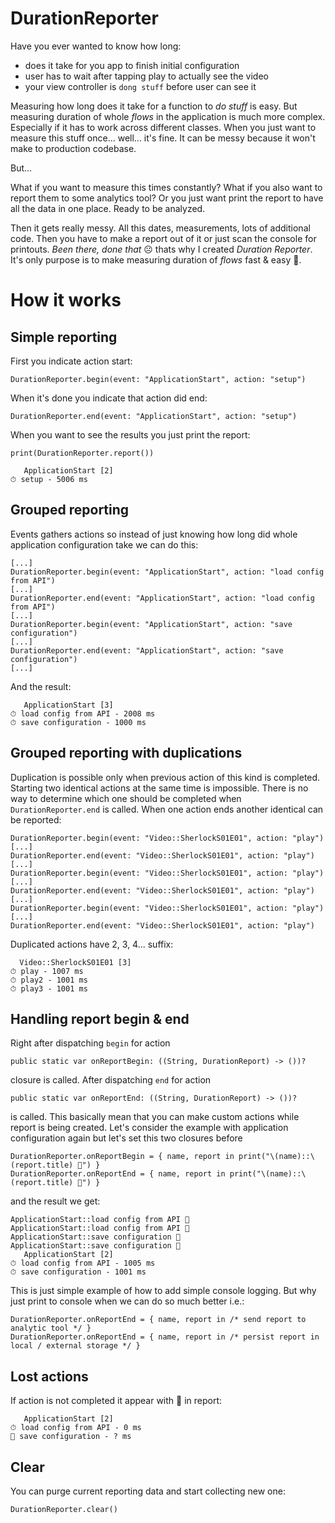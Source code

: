 # DurationReporter
Have you ever wanted to know how long:
* does it take for you app to finish initial configuration
* user has to wait after tapping play to actually see the video
* your view controller is `dong stuff` before user can see it

Measuring how long does it take for a function to *do stuff* is easy. But measuring duration of whole *flows* in the application is much more complex. Especially if it has to work across different classes. When you just want to measure this stuff once... well... it's fine. It can be messy because it won't make to production codebase. 

But...

What if you want to measure this times constantly? What if you also want to report them to some analytics tool? Or you just want print the report to have all the data in one place. Ready to be analyzed.

Then it gets really messy. All this dates, measurements, lots of additional code. Then you have to make a report out of it or just scan the console for printouts. *Been there, done that* ☹️ thats why I created *Duration Reporter*. It's only purpose is to make measuring duration of *flows* fast & easy 🚀.

# How it works
## Simple reporting
First you indicate action start:

```
DurationReporter.begin(event: "ApplicationStart", action: "setup")
```

When it's done you indicate that action did end:

```
DurationReporter.end(event: "ApplicationStart", action: "setup")
```

When you want to see the results you just print the report:
```
print(DurationReporter.report())
```
```
   ApplicationStart [2]
⏱ setup - 5006 ms
```
## Grouped reporting
Events gathers actions so instead of just knowing how long did whole application configuration take we can do this:
```
[...]
DurationReporter.begin(event: "ApplicationStart", action: "load config from API")
[...]
DurationReporter.end(event: "ApplicationStart", action: "load config from API")
[...]
DurationReporter.begin(event: "ApplicationStart", action: "save configuration")
[...]
DurationReporter.end(event: "ApplicationStart", action: "save configuration")
[...]
```
And the result:
```
   ApplicationStart [3]
⏱ load config from API - 2008 ms
⏱ save configuration - 1000 ms
```
## Grouped reporting with duplications
Duplication is possible only when previous action of this kind is completed. Starting two identical actions at the same time is impossible. There is no way to determine which one should be completed when `DurationReporter.end` is called.
When one action ends another identical can be reported:

```
DurationReporter.begin(event: "Video::SherlockS01E01", action: "play")
[...]
DurationReporter.end(event: "Video::SherlockS01E01", action: "play")
[...]
DurationReporter.begin(event: "Video::SherlockS01E01", action: "play")
[...]
DurationReporter.end(event: "Video::SherlockS01E01", action: "play")
[...]
DurationReporter.begin(event: "Video::SherlockS01E01", action: "play")
[...]
DurationReporter.end(event: "Video::SherlockS01E01", action: "play")

```
Duplicated actions have 2, 3, 4... suffix:
```
  Video::SherlockS01E01 [3]
⏱ play - 1007 ms
⏱ play2 - 1001 ms
⏱ play3 - 1001 ms
```

## Handling report begin & end
Right after dispatching `begin` for action
```
public static var onReportBegin: ((String, DurationReport) -> ())?
```
closure is called. After dispatching `end` for action
```
public static var onReportEnd: ((String, DurationReport) -> ())?
```
is called.
This basically mean that you can make custom actions while report is being created. Let's consider the example with application configuration again but let's set this two closures before
```
DurationReporter.onReportBegin = { name, report in print("\(name)::\(report.title) 🚀") }
DurationReporter.onReportEnd = { name, report in print("\(name)::\(report.title) 🎉") }
```
and the result we get:
```
ApplicationStart::load config from API 🚀
ApplicationStart::load config from API 🎉
ApplicationStart::save configuration 🚀
ApplicationStart::save configuration 🎉
   ApplicationStart [2]
⏱ load config from API - 1005 ms
⏱ save configuration - 1001 ms
```
This is just simple example of how to add simple console logging. But why just print to console when we can do so much better i.e.:
```
DurationReporter.onReportEnd = { name, report in /* send report to analytic tool */ }
DurationReporter.onReportEnd = { name, report in /* persist report in local / external storage */ }
```


## Lost actions
If action is not completed it appear with 🔴 in report:
```
   ApplicationStart [2]
⏱ load config from API - 0 ms
🔴 save configuration - ? ms
```
## Clear
You can purge current reporting data and start collecting new one:
```
DurationReporter.clear()
```

